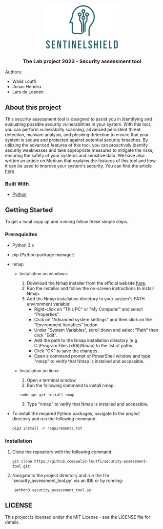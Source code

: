 <br />
<div align="center">
<img src="images/logo.png" alt="" height="150">
<h3 align="center">The Lab project 2023 - Security assessment tool</h3>
</div>

<p>Authors:</p>
<ul>
    <li>Walid Loutfi</li>
    <li>Jonas Hendrix</li>
    <li>Lars de Loenen</li>
</ul>

<!-- ABOUT THE PROJECT -->

## About this project
This security assessment tool is designed to assist you in identifying and evaluating possible security vulnerabilities in your system. With this tool, you can perform vulnerability scanning, advanced persistent threat detection, malware analysis, and phishing detection to ensure that your system is secure and protected against potential security breaches. By utilizing the advanced features of this tool, you can proactively identify security weaknesses and take appropriate measures to mitigate the risks, ensuring the safety of your systems and sensitive data. We have also written an article on Medium that explains the features of this tool and how it can be used to improve your system's security. You can find the article [here](https://medium.com/@walid.loutfi/stop-cyber-threats-in-their-tracks-with-our-ai-powered-security-assessment-tool-74bb059fc66a).


### Built With
* [Python](https://docs.python.org/3/)

<!-- GETTING STARTED -->
## Getting Started

To get a local copy up and running follow these simple steps.

### Prerequisites
* Python 3.x

* pip (Python package manager)

* nmap
    * Installation on windows:
        1. Download the Nmap installer from the official website [here](https://nmap.org/download.html#windows).
        2. Run the installer and follow the on-screen instructions to install Nmap.
        3. Add the Nmap installation directory to your system's PATH environment variable:
            * Right-click on "This PC" or "My Computer" and select "Properties".
            * Click on "Advanced system settings" and then click on the "Environment Variables" button.
            * Under "System Variables", scroll down and select "Path" then click "Edit".
            * Add the path to the Nmap installation directory (e.g. C:\Program Files (x86)\Nmap) to the list of paths.
            * Click "OK" to save the changes.
            * Open a command prompt or PowerShell window and type "nmap" to verify that Nmap is installed and accessible.
        
    * Installation on linux:
        1. Open a terminal window.
        2. Run the following command to install nmap:
        ```python
        sudo apt-get install nmap
        ````
        3. Type "nmap" to verify that Nmap is installed and accessible.

* To install the required Python packages, navigate to the project directory and run the     following command:
  ```python
  pip3 install -r requirements.txt
  ```

### Installation

1. Clone the repository with the following command:
   ```console
   git clone https://github.com/walid-loutfi/security-assessment-tool.git
   ```
   
2. Navigate to the project directory and run the file 'security_assessment_tool.py' via an IDE or by running:
   ```python
    python3 security_assessment_tool.py
   ```

<!-- LICENSE -->
## LICENSE
This project is licensed under the MIT License - see the LICENSE file for details.